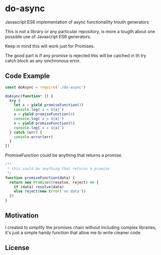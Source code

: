 # do-async
Javascript ES6 implementation of async functionallity trouth generators

This is not a library or any particular repository, is more a tougth about one possible use of Javascript ES6 generators.

Keep in mind this will work just for Promises.

The good part is if any promise is rejected this will be catched in th try catch block as any sinchronous error.

## Code Example
```js
const doAsync = require('./do-async')

doAsync(function* () {
  try {
    let x = yield promiseFunction(3)
    console.log(`x = ${x}`)
    x = yield promiseFunction(4)
    console.log(`x = ${x}`)
    x = yield promiseFunction(5)
    console.log(`x = ${x}`)
  } catch (err) {
    console.error(err)
  }
})

```

PromiseFunction could be anything that returns a promise.

```js
/**
 * this could be anything that returns a promise
 */
function promiseFunction(data) {
  return new Promise((resolve, reject) => {
    if (data) resolve(data)
    else reject(new Error('no data'))
  })
}

```

## Motivation

I created to simplify the promises chain without including complex libraries, it's just a simple handy function that allow me to write cleaner code.


## License